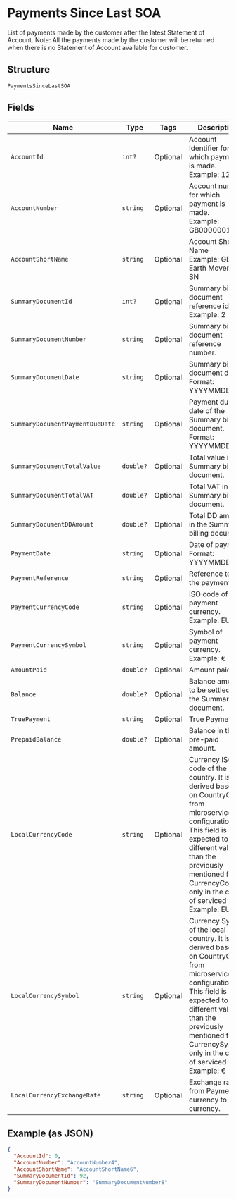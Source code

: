 
# Payments Since Last SOA

List of payments made by the customer after the latest Statement of Account.
Note: All the payments made by the customer will be returned when there is no Statement of Account available for customer.

## Structure

`PaymentsSinceLastSOA`

## Fields

| Name | Type | Tags | Description |
|  --- | --- | --- | --- |
| `AccountId` | `int?` | Optional | Account Identifier for which payment is made.<br>Example: 12345 |
| `AccountNumber` | `string` | Optional | Account number for which payment is made.<br>Example: GB000000123 |
| `AccountShortName` | `string` | Optional | Account Short Name<br>Example: GB Earth Movers-SN |
| `SummaryDocumentId` | `int?` | Optional | Summary billing document reference id.<br>Example: 2 |
| `SummaryDocumentNumber` | `string` | Optional | Summary billing document reference number. |
| `SummaryDocumentDate` | `string` | Optional | Summary billing document date.<br>Format: YYYYMMDD |
| `SummaryDocumentPaymentDueDate` | `string` | Optional | Payment due date of the Summary billing document.<br>Format: YYYYMMDD |
| `SummaryDocumentTotalValue` | `double?` | Optional | Total value in the Summary billing document. |
| `SummaryDocumentTotalVAT` | `double?` | Optional | Total VAT in the Summary billing document. |
| `SummaryDocumentDDAmount` | `double?` | Optional | Total DD amount in the Summary billing document. |
| `PaymentDate` | `string` | Optional | Date of payment.<br>Format: YYYYMMDD |
| `PaymentReference` | `string` | Optional | Reference text of the payment. |
| `PaymentCurrencyCode` | `string` | Optional | ISO code of payment currency.<br>Example: EUR |
| `PaymentCurrencySymbol` | `string` | Optional | Symbol of payment currency.<br>Example: € |
| `AmountPaid` | `double?` | Optional | Amount paid. |
| `Balance` | `double?` | Optional | Balance amount to be settled for the Summary document. |
| `TruePayment` | `string` | Optional | True Payment. |
| `PrepaidBalance` | `double?` | Optional | Balance in the pre-paid amount. |
| `LocalCurrencyCode` | `string` | Optional | Currency ISO code of the local country. It is derived based on CountryCode from microservice configuration. This field is expected to have different value than the previously mentioned field CurrencyCode, only in the case of serviced OUs.<br>Example: EUR |
| `LocalCurrencySymbol` | `string` | Optional | Currency Symbol of the local country. It is derived based on CountryCode from microservice configuration. This field is expected to have different value than the previously mentioned field CurrencySymbol, only in the case of serviced OUs.<br>Example: € |
| `LocalCurrencyExchangeRate` | `string` | Optional | Exchange rate from Payment currency to local currency. |

## Example (as JSON)

```json
{
  "AccountId": 0,
  "AccountNumber": "AccountNumber4",
  "AccountShortName": "AccountShortName6",
  "SummaryDocumentId": 92,
  "SummaryDocumentNumber": "SummaryDocumentNumber8"
}
```

